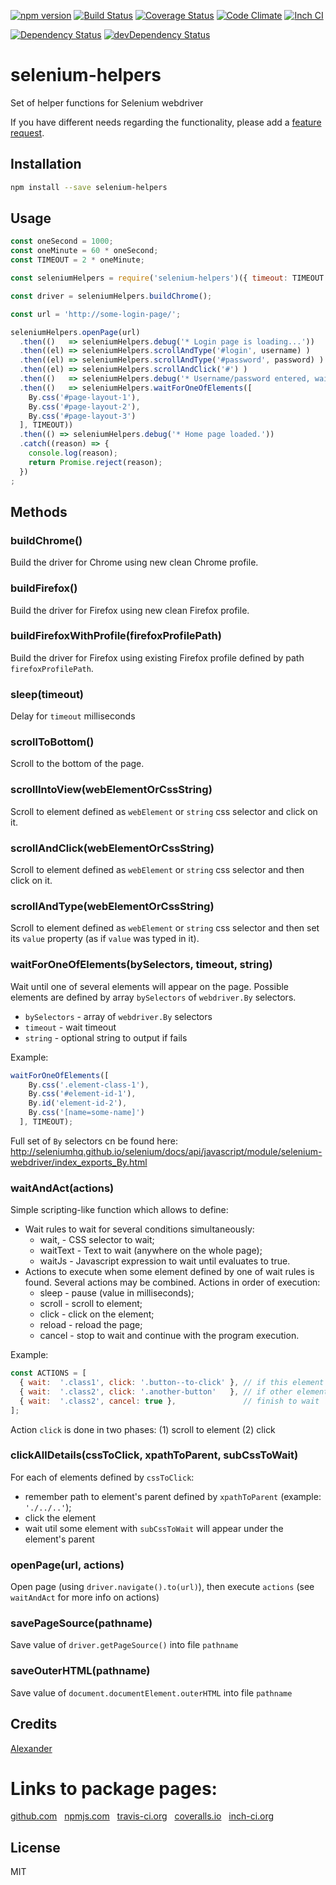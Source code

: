 [![npm version](https://badge.fury.io/js/selenium-helpers.svg)](http://badge.fury.io/js/selenium-helpers)
[![Build Status](https://travis-ci.org/alykoshin/selenium-helpers.svg)](https://travis-ci.org/alykoshin/selenium-helpers)
[![Coverage Status](https://coveralls.io/repos/alykoshin/selenium-helpers/badge.svg?branch=master&service=github)](https://coveralls.io/github/alykoshin/selenium-helpers?branch=master)
[![Code Climate](https://codeclimate.com/github/alykoshin/selenium-helpers/badges/gpa.svg)](https://codeclimate.com/github/alykoshin/selenium-helpers)
[![Inch CI](https://inch-ci.org/github/alykoshin/selenium-helpers.svg?branch=master)](https://inch-ci.org/github/alykoshin/selenium-helpers)

[![Dependency Status](https://david-dm.org/alykoshin/selenium-helpers/status.svg)](https://david-dm.org/alykoshin/selenium-helpers#info=dependencies)
[![devDependency Status](https://david-dm.org/alykoshin/selenium-helpers/dev-status.svg)](https://david-dm.org/alykoshin/selenium-helpers#info=devDependencies)


# selenium-helpers

Set of helper functions for Selenium webdriver


If you have different needs regarding the functionality, please add a [feature request](https://github.com/alykoshin/selenium-helpers/issues).


## Installation

```sh
npm install --save selenium-helpers
```

## Usage

```js
const oneSecond = 1000;
const oneMinute = 60 * oneSecond;
const TIMEOUT = 2 * oneMinute;

const seleniumHelpers = require('selenium-helpers')({ timeout: TIMEOUT });

const driver = seleniumHelpers.buildChrome();

const url = 'http://some-login-page/';

seleniumHelpers.openPage(url)
  .then(()   => seleniumHelpers.debug('* Login page is loading...'))
  .then((el) => seleniumHelpers.scrollAndType('#login', username) )
  .then((el) => seleniumHelpers.scrollAndType('#password', password) )
  .then((el) => seleniumHelpers.scrollAndClick('#') )
  .then(()   => seleniumHelpers.debug('* Username/password entered, waiting for home page...'))
  .then(()   => seleniumHelpers.waitForOneOfElements([
    By.css('#page-layout-1'),
    By.css('#page-layout-2'),
    By.css('#page-layout-3')
  ], TIMEOUT))
  .then(() => seleniumHelpers.debug('* Home page loaded.'))
  .catch((reason) => {
    console.log(reason);
    return Promise.reject(reason);
  })
;
```

## Methods

### buildChrome()

Build the driver for Chrome using new clean Chrome profile. 


### buildFirefox()

Build the driver for Firefox using new clean Firefox profile. 


### buildFirefoxWithProfile(firefoxProfilePath)

Build the driver for Firefox using existing Firefox profile defined by path `firefoxProfilePath`. 
 

### sleep(timeout)

Delay for `timeout` milliseconds


### scrollToBottom()

Scroll to the bottom of the page.


### scrollIntoView(webElementOrCssString)

Scroll to element defined as `webElement` or `string` css selector and click on it.


### scrollAndClick(webElementOrCssString)

Scroll to element defined as `webElement` or `string` css selector and then click on it.


### scrollAndType(webElementOrCssString)

Scroll to element defined as `webElement` or `string` css selector and then set its `value` property (as if `value` was typed in it).


### waitForOneOfElements(bySelectors, timeout, string)

Wait until one of several elements will appear on the page. 
Possible elements are defined by array `bySelectors` of `webdriver.By` selectors.

- `bySelectors` - array of `webdriver.By` selectors 
- `timeout`     - wait timeout  
- `string`      - optional string to output if fails 

Example:
```js
waitForOneOfElements([
    By.css('.element-class-1'),         
    By.css('#element-id-1'),                
    By.id('element-id-2'),                
    By.css('[name=some-name]')   
  ], TIMEOUT);
``` 

Full set of `By` selectors cn be found here: http://seleniumhq.github.io/selenium/docs/api/javascript/module/selenium-webdriver/index_exports_By.html
      


### waitAndAct(actions)

Simple scripting-like function which allows to define:
- Wait rules to wait for several conditions simultaneously:
  - wait,    - CSS selector to wait;
  - waitText - Text to wait (anywhere on the whole page); 
  - waitJs   - Javascript expression to wait until evaluates to true.
- Actions to execute when some element defined by one of wait rules is found. Several actions may be combined. Actions in order of execution:
  - sleep   - pause (value in milliseconds); 
  - scroll  - scroll to element;
  - click   - click on the element; 
  - reload  - reload the page; 
  - cancel  - stop to wait and continue with the program execution.

Example:

```js
const ACTIONS = [
  { wait:  '.class1', click: '.button--to-click' }, // if this element found, click the button
  { wait:  '.class2', click: '.another-button'   }, // if other element found, click another button
  { wait:  '.class2', cancel: true },               // finish to wait
];
```

Action `click` is done in two phases: (1) scroll to element (2) click  

  
### clickAllDetails(cssToClick, xpathToParent, subCssToWait)

For each of elements defined by `cssToClick`:
- remember path to element's parent defined by `xpathToParent` (example: `'./../..'`);
- click the element
- wait util some element with `subCssToWait` will appear under the element's parent 

  
### openPage(url, actions)

Open page (using `driver.navigate().to(url)`), then execute `actions` (see `waitAndAct` for more info on actions)


### savePageSource(pathname)

Save value of `driver.getPageSource()` into file `pathname`


### saveOuterHTML(pathname)

Save value of `document.documentElement.outerHTML` into file `pathname`


## Credits

[Alexander](https://github.com/alykoshin/)


# Links to package pages:

[github.com](https://github.com/alykoshin/selenium-helpers) &nbsp; [npmjs.com](https://www.npmjs.com/package/selenium-helpers) &nbsp; [travis-ci.org](https://travis-ci.org/alykoshin/selenium-helpers) &nbsp; [coveralls.io](https://coveralls.io/github/alykoshin/selenium-helpers) &nbsp; [inch-ci.org](https://inch-ci.org/github/alykoshin/selenium-helpers)


## License

MIT
